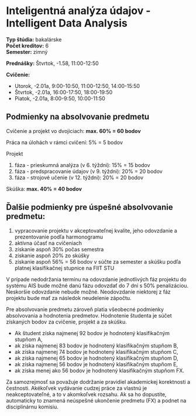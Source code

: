 # Inteligentná analýza údajov - Intelligent Data Analysis
**Typ štúdia:** bakalárske  
**Počet kreditov:** 6  
**Semester:** zimný     

**Prednášky:**  Štvrtok, -1.58, 11:00-12:50      

**Cvičenie:**
* Utorok, -2.01a, 9:00-10:50, 11:00-12:50, 14:00-15:50
* Štvrtok, -2.01a, 16:00-17:50, 18:00-19:50
* Piatok, -2.01a, 8:00-9:50, 10:00-11:50 

## Podmienky na absolvovanie predmetu
Cvičenie a projekt vo dvojiciach: **max. 60% = 60 bodov**

Práca na úlohách v rámci cvičení: 5% = 5 bodov

Projekt
1. fáza - prieskumná analýza (v 6. týždni): 15% = 15 bodov
2. fáza - predspracovanie údajov (v 9. týždni): 20% = 20 bodov
3. fáza - strojové učenie (v 12. týždni): 20% = 20 bodov

Skúška: **max. 40% = 40 bodov**

## Ďalšie podmienky pre úspešné absolvovanie predmetu:
1. vypracovanie projektu v akceptovateľnej kvalite, jeho odovzdanie a prezentovanie podľa harmonogramu
2. aktívna účasť na cvičeniach
3. získanie aspoň 30% počas semestra
4. získanie aspoň 20% zo skúšky
5. získanie aspoň 56% = 56 bodov v súčte za semester a skúšku podľa platnej klasifikačnej stupnice na FIIT STU

V prípade nedodržania termínu na odovzdanie jednotlivých fáz projektu do systému AIS bude možné danú fázu odovzdať do 7 dní s 50% penalizáciou. Neskoršie odovzdanie nebude možné. Neodovzdanie niektorej z fáz projektu bude mať za následok neudelenie zápočtu.

Pre absolvovanie predmetu zároveň platia všeobecné podmienky absolvovania a hodnotenia predmetov. Hodnotenie študenta je súčet získaných bodov za cvičenie, projekt  a za skúšku. 

- Ak študent získa najmenej 92 bodov je hodnotený klasifikačným stupňom A, 
- ak získa najmenej 83 bodov je hodnotený klasifikačným stupňom B, 
- ak získa najmenej 74 bodov je hodnotený klasifikačným stupňom C, 
- ak získa najmenej 65 bodov je hodnotený klasifikačným stupňom D, 
- ak získa najmenej 56 bodov je hodnotený klasifikačným stupňom E, 
- ak získa menej ako 56 bodov je hodnotený klasifikačným stupňom FX. 

Za samozrejmosť sa považuje dodržanie pravidiel akademickej korektnosti a čestnosti. Akékoľvek vydávanie cudzej práce za vlastnú je neakceptovateľné, a to v akomkoľvek rozsahu. Ak sa ho dopustíte, automaticky to znamená neúspešné ukončenie predmetu (FX) a podnet na disciplinárnu komisiu.
